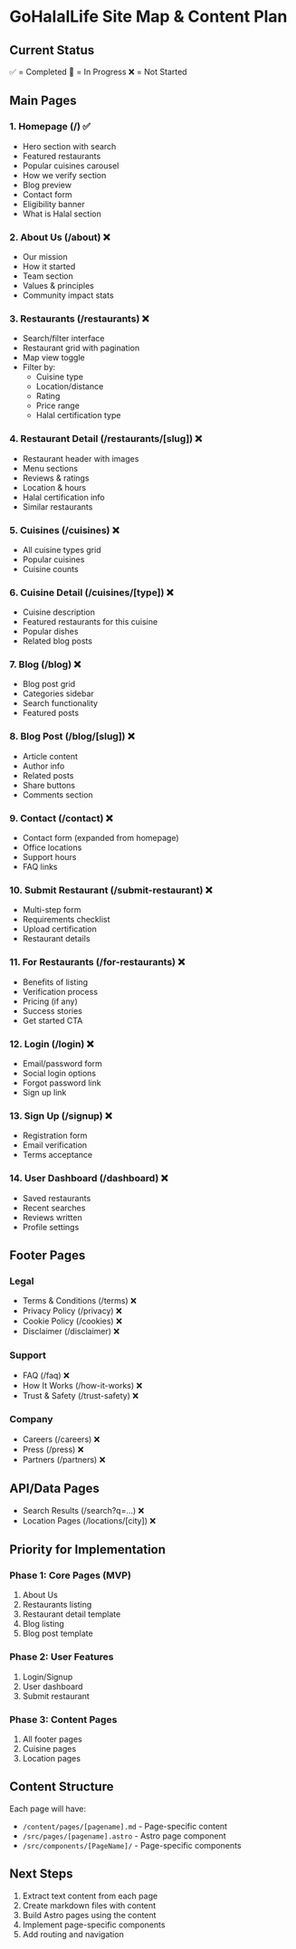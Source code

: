 # GoHalalLife Site Map & Content Plan

## Current Status
✅ = Completed
🚧 = In Progress
❌ = Not Started

## Main Pages

### 1. Homepage (/) ✅
- Hero section with search
- Featured restaurants
- Popular cuisines carousel
- How we verify section
- Blog preview
- Contact form
- Eligibility banner
- What is Halal section

### 2. About Us (/about) ❌
- Our mission
- How it started
- Team section
- Values & principles
- Community impact stats

### 3. Restaurants (/restaurants) ❌
- Search/filter interface
- Restaurant grid with pagination
- Map view toggle
- Filter by:
  - Cuisine type
  - Location/distance
  - Rating
  - Price range
  - Halal certification type

### 4. Restaurant Detail (/restaurants/[slug]) ❌
- Restaurant header with images
- Menu sections
- Reviews & ratings
- Location & hours
- Halal certification info
- Similar restaurants

### 5. Cuisines (/cuisines) ❌
- All cuisine types grid
- Popular cuisines
- Cuisine counts

### 6. Cuisine Detail (/cuisines/[type]) ❌
- Cuisine description
- Featured restaurants for this cuisine
- Popular dishes
- Related blog posts

### 7. Blog (/blog) ❌
- Blog post grid
- Categories sidebar
- Search functionality
- Featured posts

### 8. Blog Post (/blog/[slug]) ❌
- Article content
- Author info
- Related posts
- Share buttons
- Comments section

### 9. Contact (/contact) ❌
- Contact form (expanded from homepage)
- Office locations
- Support hours
- FAQ links

### 10. Submit Restaurant (/submit-restaurant) ❌
- Multi-step form
- Requirements checklist
- Upload certification
- Restaurant details

### 11. For Restaurants (/for-restaurants) ❌
- Benefits of listing
- Verification process
- Pricing (if any)
- Success stories
- Get started CTA

### 12. Login (/login) ❌
- Email/password form
- Social login options
- Forgot password link
- Sign up link

### 13. Sign Up (/signup) ❌
- Registration form
- Email verification
- Terms acceptance

### 14. User Dashboard (/dashboard) ❌
- Saved restaurants
- Recent searches
- Reviews written
- Profile settings

## Footer Pages

### Legal
- Terms & Conditions (/terms) ❌
- Privacy Policy (/privacy) ❌
- Cookie Policy (/cookies) ❌
- Disclaimer (/disclaimer) ❌

### Support
- FAQ (/faq) ❌
- How It Works (/how-it-works) ❌
- Trust & Safety (/trust-safety) ❌

### Company
- Careers (/careers) ❌
- Press (/press) ❌
- Partners (/partners) ❌

## API/Data Pages
- Search Results (/search?q=...) ❌
- Location Pages (/locations/[city]) ❌

## Priority for Implementation

### Phase 1: Core Pages (MVP)
1. About Us
2. Restaurants listing
3. Restaurant detail template
4. Blog listing
5. Blog post template

### Phase 2: User Features
1. Login/Signup
2. User dashboard
3. Submit restaurant

### Phase 3: Content Pages
1. All footer pages
2. Cuisine pages
3. Location pages

## Content Structure

Each page will have:
- `/content/pages/[pagename].md` - Page-specific content
- `/src/pages/[pagename].astro` - Astro page component
- `/src/components/[PageName]/` - Page-specific components

## Next Steps
1. Extract text content from each page
2. Create markdown files with content
3. Build Astro pages using the content
4. Implement page-specific components
5. Add routing and navigation